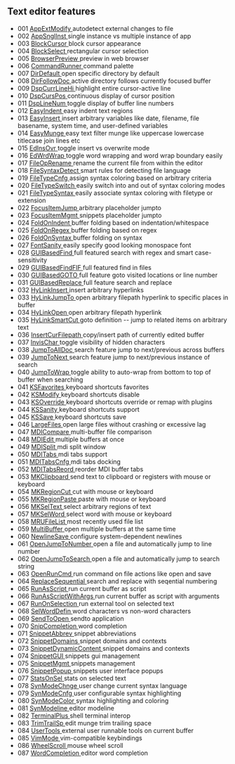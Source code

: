 <!---
### <beg-file_info>
### document_metadata:
###   - caption: "__blank__"
###     desc: |
###         * AUTO-GENERATED-FILE ;; any direct edits will be lost
###     seeinstead: |
###         *  href="smartpath://mytrybits/t/trytexteditor/txt/blogtef.yaml.txt" find="uuid01rrmy003"
### <end-file_info>
--->

## Text editor features

* 001 [AppExtModify            ](doc01/blogtef_appextmodify.md) autodetect external changes to file
* 002 [AppSnglInst             ](doc01/blogtef_appsnglinst.md) single instance vs multiple instance of app
* 003 [BlockCursor             ](doc01/blogtef_blockcursor.md) block cursor appearance
* 004 [BlockSelect             ](doc01/blogtef_blockselect.md) rectangular cursor selection
* 005 [BrowserPreview          ](doc01/blogtef_browserpreview.md) preview in web browser
* 006 [CommandRunner           ](doc01/blogtef_gotoanything.md) command palette
* 007 [DirDefault              ](doc01/blogtef_dirdefault.md) open specific directory by default
* 008 [DirFollowDoc            ](doc01/blogtef_dirfollowdoc.md) active directory follows currently focused buffer
* 009 [DspCurrLineHi           ](doc01/blogtef_dspcurrlinehi.md) highlight entire cursor-active line
* 010 [DspCursPos              ](doc01/blogtef_dspcurspos.md) continuous display of cursor position
* 011 [DspLineNum              ](doc01/blogtef_dsplinenum.md) toggle display of buffer line numbers
* 012 [EasyIndent              ](doc01/blogtef_easyindent.md) easy indent text regions
* 013 [EasyInsert              ](doc01/blogtef_easyinsert.md) insert arbitrary variables like date, filename, file basename, system time, and user-defined variables
* 014 [EasyMunge               ](doc01/blogtef_easymunge.md) easy text filter munge like uppercase lowercase titlecase join lines etc
* 015 [EdInsOvr                ](doc01/blogtef_edinsovr.md) toggle insert vs overwrite mode
* 016 [EdWrdWrap               ](doc01/blogtef_edwrdwrap.md) toggle word wrapping and word wrap boundary easily
* 017 [FileOpRename            ](doc01/blogtef_fileoprename.md) rename the current file from within the editor
* 018 [FileSyntaxDetect        ](doc01/blogtef_filesyntaxdetect.md) smart rules for detecting file language
* 019 [FileTypeCnfg            ](doc01/blogtef_filetypecnfg.md) assign syntax coloring based on arbitrary criteria
* 020 [FileTypeSwitch          ](doc01/blogtef_filetypeswitch.md) easily switch into and out of syntax coloring modes
* 021 [FileTypeSyntax          ](doc01/blogtef_filetypesyntax.md) easily associate syntax coloring with filetype or extension
* 022 [FocusItemJump           ](doc01/blogtef_focusitemjump.md) arbitrary placeholder jumpto
* 023 [FocusItemMgmt           ](doc01/blogtef_focusitemmgmt.md) snippets placeholder jumpto
* 024 [FoldOnIndent            ](doc01/blogtef_foldonindent.md) buffer folding based on indentation/whitespace
* 025 [FoldOnRegex             ](doc01/blogtef_foldonregex.md) buffer folding based on regex
* 026 [FoldOnSyntax            ](doc01/blogtef_foldonsyntax.md) buffer folding on syntax
* 027 [FontSanity              ](doc01/blogtef_fontsanity.md) easily specify good looking monospace font
* 028 [GUIBasedFind            ](doc01/blogtef_guibasedfind.md) full featured search with regex and smart case-sensitivity
* 029 [GUIBasedFindFIF         ](doc01/blogtef_guibasedfindfif.md) full featured find in files
* 030 [GUIBasedGOTO            ](doc01/blogtef_guibasedgoto.md) full feature goto visited locations or line number
* 031 [GUIBasedReplace         ](doc01/blogtef_guibasedreplace.md) full feature search and replace
* 032 [HyLinkInsert            ](doc01/blogtef_hylinkinsert.md) insert arbitrary hyperlinks
* 033 [HyLinkJumpTo            ](doc01/blogtef_hylinkjumpto.md) open arbitrary filepath hyperlink to specific places in buffer
* 034 [HyLinkOpen              ](doc01/blogtef_hylinkopen.md) open arbitrary filepath hyperlink
* 035 [HyLinkSmartCut          ](doc01/blogtef_hylinksmartcut.md) goto definition -- jump to related items on arbitrary text
* 036 [InsertCurFilepath       ](doc01/blogtef_insertcurfilepath.md) copy/insert path of currently edited buffer
* 037 [InvisChar               ](doc01/blogtef_invischar.md) toggle visibility of hidden characters
* 038 [JumpToAllDoc            ](doc01/blogtef_jumptoalldoc.md) search feature jump to next/previous across buffers
* 039 [JumpToNext              ](doc01/blogtef_jumptonext.md) search feature jump to next/previous instance of search
* 040 [JumpToWrap              ](doc01/blogtef_jumptowrap.md) toggle ability to auto-wrap from bottom to top of buffer when searching
* 041 [KSFavorites             ](doc01/blogtef_ksfavorites.md) keyboard shortcuts favorites
* 042 [KSModify                ](doc01/blogtef_ksmodify.md) keyboard shortcuts disable
* 043 [KSOverride              ](doc01/blogtef_ksoverride.md) keyboard shortcuts override or remap with plugins
* 044 [KSSanity                ](doc01/blogtef_kssanity.md) keyboard shortcuts support
* 045 [KSSave                  ](doc01/blogtef_kssave.md) keyboard shortcuts save
* 046 [LargeFiles              ](doc01/blogtef_largefiles.md) open large files without crashing or excessive lag
* 047 [MDICompare              ](doc01/blogtef_mdicompare.md) multi-buffer file comparison
* 048 [MDIEdit                 ](doc01/blogtef_mdiedit.md) multiple buffers at once
* 049 [MDISplit                ](doc01/blogtef_mdisplit.md) mdi split window
* 050 [MDITabs                 ](doc01/blogtef_mditabs.md) mdi tabs support
* 051 [MDITabsCnfg             ](doc01/blogtef_mditabscnfg.md) mdi tabs docking
* 052 [MDITabsReord            ](doc01/blogtef_mditabsreord.md) reorder MDI buffer tabs
* 053 [MKClipboard             ](doc01/blogtef_mkclipboard.md) send text to clipboard or registers with mouse or keyboard
* 054 [MKRegionCut             ](doc01/blogtef_mkregioncut.md) cut with mouse or keyboard
* 055 [MKRegionPaste           ](doc01/blogtef_mkregionpaste.md) paste with mouse or keyboard
* 056 [MKSelText               ](doc01/blogtef_mkseltext.md) select arbitrary regions of text
* 057 [MKSelWord               ](doc01/blogtef_mkselword.md) select word with mouse or keyboard
* 058 [MRUFileList             ](doc01/blogtef_mrufilelist.md) most recently used file list
* 059 [MultiBuffer             ](doc01/blogtef_multibuffer.md) open multiple buffers at the same time
* 060 [NewlineSave             ](doc01/blogtef_newlinesave.md) configure system-dependent newlines
* 061 [OpenJumpToNumber        ](doc01/blogtef_openjumptonumber.md) open a file and automatically jump to line number
* 062 [OpenJumpToSearch        ](doc01/blogtef_openjumptosearch.md) open a file and automatically jump to search string
* 063 [OpenRunCmd              ](doc01/blogtef_openruncmd.md) run command on file actions like open and save
* 064 [ReplaceSequential       ](doc01/blogtef_repifexpression.md) search and replace with seqential numbering
* 065 [RunAsScript             ](doc01/blogtef_runasscript.md) run current buffer as script
* 066 [RunAsScriptWithArgs     ](doc01/blogtef_runasscriptwithargs.md) run current buffer as script with arguments
* 067 [RunOnSelection          ](doc01/blogtef_runonselection.md) run external tool on selected text
* 068 [SelWordDefin            ](doc01/blogtef_selworddefin.md) word characters vs non-word characters
* 069 [SendToOpen              ](doc01/blogtef_sendtoopen.md) sendto application
* 070 [SnipCompletion          ](doc01/blogtef_snipcompletion.md) word completion
* 071 [SnippetAbbrev           ](doc01/blogtef_snippetabbrev.md) snippet abbreviations
* 072 [SnippetDomains          ](doc01/blogtef_snippetdomains.md) snippet domains and contexts
* 073 [SnippetDynamicContent   ](doc01/blogtef_snippetdynamic.md) snippet domains and contexts
* 074 [SnippetGUI              ](doc01/blogtef_snippetgui.md) snippets gui management
* 075 [SnippetMgmt             ](doc01/blogtef_snippetmgmt.md) snippets management
* 076 [SnippetPopup            ](doc01/blogtef_snippetpopup.md) snippets user interface popups
* 077 [StatsOnSel              ](doc01/blogtef_statsonsel.md) stats on selected text
* 078 [SynModeChnge            ](doc01/blogtef_synmodechnge.md) user change current syntax language
* 079 [SynModeCnfg             ](doc01/blogtef_synmodecnfg.md) user configurable syntax highlighting
* 080 [SynModeColor            ](doc01/blogtef_synmodecolor.md) syntax highlighting and coloring
* 081 [SynModeline             ](doc01/blogtef_synmodeline.md) editor modeline
* 082 [TerminalPlus            ](doc01/blogtef_terminalplus.md) shell terminal interop
* 083 [TrimTrailSp             ](doc01/blogtef_trimtrailsp.md) edit munge trim trailing space
* 084 [UserTools               ](doc01/blogtef_usertools.md) external user runnable tools on current buffer
* 085 [VimMode                 ](doc01/bumpy_apure_misty.md) vim-compatible keybindings
* 086 [WheelScroll             ](doc01/blogtef_wheelscroll.md) mouse wheel scroll
* 087 [WordCompletion          ](doc01/blogtef_wordcompletion.md) editor word completion
